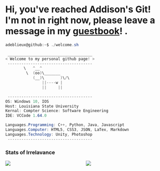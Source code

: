 # Hi, you've reached Addison's Git! <br> I'm not in right now, please leave a message in my [guestbook](https://github.com/adeblieux/adeblieux/issues/1)! .

```csharp
adeblieux@github:~$ ./welcome.sh

 _____________________________________
< Welcome to my personal github page! >
 ------------------------------------- 
        \   ^__^
         \  (oo)\_______
            (__)\       )\/\
                ||----w |
                ||     ||

 ------------------------------------- 
OS: Windows 10, IOS
Host: Louisiana State University
Kernal: Compter Science: Software Engineering
IDE: VCCode 1.64.0

Languages.Programming: C++, Python, Java, Javascript
Languages.Computer: HTML5, CSS3, JSON, LaTex, Markdown
Languages.Technology: Unity, Photoshop
 ------------------------------------- 
```

### Stats of Irrelavance

<div style="width: 100%;">
 <div style="display: flex;">
   <a href="https://github.com/adeblieux/github-readme-stats" style="flex: 0 1 50%;">
       <img align="top" src="https://github-readme-stats.vercel.app/api?username=adeblieux&hide=stars&count_private=true&show_icons=true" />
   </a>
   <a href="https://github.com/anuraghazra/convoychat" style="flex: 0 1 50%;">
       <img align="top" src="https://github-readme-stats.vercel.app/api/top-langs/?username=adeblieux&layout=compact&hide=vue,php" />
   </a>
 </div>
</div>
